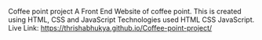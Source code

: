 Coffee point project
   A Front End Website  of coffee point. This is created using HTML, CSS and JavaScript
Technologies used
HTML
CSS
JavaScript.
Live Link:
https://thrishabhukya.github.io/Coffee-point-project/

